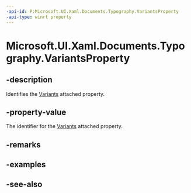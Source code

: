 ```yaml
---
-api-id: P:Microsoft.UI.Xaml.Documents.Typography.VariantsProperty
-api-type: winrt property
---
```


<!-- Property syntax
public Windows.UI.Xaml.DependencyProperty VariantsProperty { get; }
-->

# Microsoft.UI.Xaml.Documents.Typography.VariantsProperty

## -description
Identifies the [Variants](/windows/winui/api/microsoft.ui.xaml.documents.typography#xaml-attached-properties) attached property.

## -property-value
The identifier for the [Variants](/windows/winui/api/microsoft.ui.xaml.documents.typography#xaml-attached-properties) attached property.

## -remarks

## -examples

## -see-also
